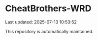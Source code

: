 # CheatBrothers-WRD

Last updated: 2025-07-13 10:53:52

This repository is automatically maintained.
